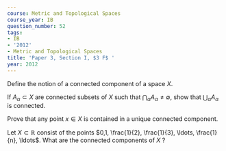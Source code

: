 ```yaml
---
course: Metric and Topological Spaces
course_year: IB
question_number: 52
tags:
- IB
- '2012'
- Metric and Topological Spaces
title: 'Paper 3, Section I, $3 F$ '
year: 2012
---
```




Define the notion of a connected component of a space $X$.

If $A_{\alpha} \subset X$ are connected subsets of $X$ such that $\bigcap_{\alpha} A_{\alpha} \neq \emptyset$, show that $\bigcup_{\alpha} A_{\alpha}$ is connected.

Prove that any point $x \in X$ is contained in a unique connected component.

Let $X \subset \mathbb{R}$ consist of the points $0,1, \frac{1}{2}, \frac{1}{3}, \ldots, \frac{1}{n}, \ldots$. What are the connected components of $X$ ?
